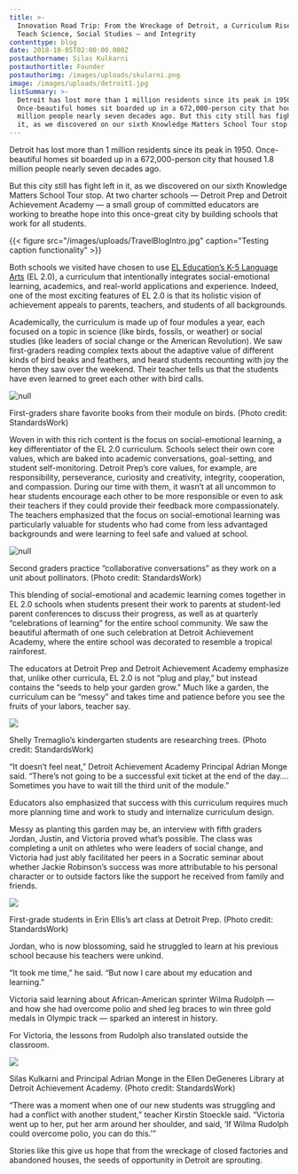 ```yaml
---
title: >-
  Innovation Road Trip: From the Wreckage of Detroit, a Curriculum Rises to
  Teach Science, Social Studies — and Integrity
contenttype: blog
date: 2018-10-05T02:00:00.000Z
postauthorname: Silas Kulkarni
postauthortitle: Founder
postauthorimg: /images/uploads/skularni.png
image: /images/uploads/detroit1.jpg
listSummary: >-
  Detroit has lost more than 1 million residents since its peak in 1950.
  Once-beautiful homes sit boarded up in a 672,000-person city that housed 1.8
  million people nearly seven decades ago. But this city still has fight left in
  it, as we discovered on our sixth Knowledge Matters School Tour stop.
---
```

Detroit has lost more than 1 million residents since its peak in 1950. Once-beautiful homes sit boarded up in a 672,000-person city that housed 1.8 million people nearly seven decades ago.

But this city still has fight left in it, as we discovered on our sixth Knowledge Matters School Tour stop. At two charter schools — Detroit Prep and Detroit Achievement Academy — a small group of committed educators are working to breathe hope into this once-great city by building schools that work for all students.

{{< figure src="/images/uploads/TravelBlogIntro.jpg"  caption="Testing caption functionality" >}}



Both schools we visited have chosen to use [EL Education’s K-5 Language Arts](http://curriculum.eleducation.org/) (EL 2.0), a curriculum that intentionally integrates social-emotional learning, academics, and real-world applications and experience. Indeed, one of the most exciting features of EL 2.0 is that its holistic vision of achievement appeals to parents, teachers, and students of all backgrounds.

Academically, the curriculum is made up of four modules a year, each focused on a topic in science (like birds, fossils, or weather) or social studies (like leaders of social change or the American Revolution). We saw first-graders reading complex texts about the adaptive value of different kinds of bird beaks and feathers, and heard students recounting with joy the heron they saw over the weekend. Their teacher tells us that the students have even learned to greet each other with bird calls.

![null](/images/uploads/detroit2.jpg)

<p class="caption">First-graders share favorite books from their module on birds. (Photo credit: StandardsWork)</p>

Woven in with this rich content is the focus on social-emotional learning, a key differentiator of the EL 2.0 curriculum. Schools select their own core values, which are baked into academic conversations, goal-setting, and student self-monitoring. Detroit Prep’s core values, for example, are responsibility, perseverance, curiosity and creativity, integrity, cooperation, and compassion. During our time with them, it wasn’t at all uncommon to hear students encourage each other to be more responsible or even to ask their teachers if they could provide their feedback more compassionately. The teachers emphasized that the focus on social-emotional learning was particularly valuable for students who had come from less advantaged backgrounds and were learning to feel safe and valued at school.

![null](/images/uploads/detroit3.jpg)

<p class="caption">Second graders practice “collaborative conversations” as they work on a unit about pollinators. (Photo credit: StandardsWork)</p>

This blending of social-emotional and academic learning comes together in EL 2.0 schools when students present their work to parents at student-led parent conferences to discuss their progress, as well as at quarterly “celebrations of learning” for the entire school community. We saw the beautiful aftermath of one such celebration at Detroit Achievement Academy, where the entire school was decorated to resemble a tropical rainforest.

The educators at Detroit Prep and Detroit Achievement Academy emphasize that, unlike other curricula, EL 2.0 is not “plug and play,” but instead contains the “seeds to help your garden grow.” Much like a garden, the curriculum can be “messy” and takes time and patience before you see the fruits of your labors, teacher say.

![](/images/uploads/detroit4.jpg)

<p class="caption">Shelly Tremaglio’s kindergarten students are researching trees. (Photo credit: StandardsWork)</p>

“It doesn’t feel neat,” Detroit Achievement Academy Principal Adrian Monge said. “There’s not going to be a successful exit ticket at the end of the day…. Sometimes you have to wait till the third unit of the module.”

Educators also emphasized that success with this curriculum requires much more planning time and work to study and internalize curriculum design.

Messy as planting this garden may be, an interview with fifth graders Jordan, Justin, and Victoria proved what’s possible. The class was completing a unit on athletes who were leaders of social change, and Victoria had just ably facilitated her peers in a Socratic seminar about whether Jackie Robinson’s success was more attributable to his personal character or to outside factors like the support he received from family and friends.

![](/images/uploads/detroit5.jpg)

<p class="caption">First-grade students in Erin Ellis’s art class at Detroit Prep. (Photo credit: StandardsWork)</p>

Jordan, who is now blossoming, said he struggled to learn at his previous school because his teachers were unkind.

“It took me time,” he said. “But now I care about my education and learning.”

Victoria said learning about African-American sprinter Wilma Rudolph — and how she had overcome polio and shed leg braces to win three gold medals in Olympic track — sparked an interest in history.

For Victoria, the lessons from Rudolph also translated outside the classroom.

![](/images/uploads/detroit6.jpg)

<p class="caption">Silas Kulkarni and Principal Adrian Monge in the Ellen DeGeneres Library at Detroit Achievement Academy. (Photo credit: StandardsWork)</p>

“There was a moment when one of our new students was struggling and had a conflict with another student,” teacher Kirstin Stoeckle said. “Victoria went up to her, put her arm around her shoulder, and said, ‘If Wilma Rudolph could overcome polio, you can do this.’”

Stories like this give us hope that from the wreckage of closed factories and abandoned houses, the seeds of opportunity in Detroit are sprouting.
